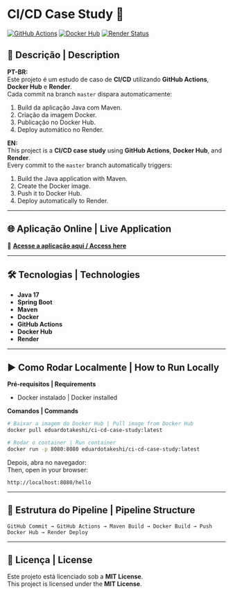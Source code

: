 
# CI/CD Case Study 🚀

[![GitHub Actions](https://github.com/carloseduardo-alves/ci-cd-case-study/actions/workflows/ci-cd.yml/badge.svg)](https://github.com/carloseduardo-alves/ci-cd-case-study/actions)
[![Docker Hub](https://img.shields.io/badge/Docker%20Hub-eduardotakeshi%2Fci--cd--case--study-blue)](https://hub.docker.com/r/eduardotakeshi/case-study-ci-cd)
[![Render Status](https://img.shields.io/badge/Render-Live-brightgreen)](https://ci-cd-case-study.onrender.com/hello)

## 📜 Descrição | Description

**PT-BR:**  
Este projeto é um estudo de caso de **CI/CD** utilizando **GitHub Actions**, **Docker Hub** e **Render**.  
Cada commit na branch `master` dispara automaticamente:
1. Build da aplicação Java com Maven.
2. Criação da imagem Docker.
3. Publicação no Docker Hub.
4. Deploy automático no Render.

**EN:**  
This project is a **CI/CD case study** using **GitHub Actions**, **Docker Hub**, and **Render**.  
Every commit to the `master` branch automatically triggers:
1. Build the Java application with Maven.
2. Create the Docker image.
3. Push it to Docker Hub.
4. Deploy automatically to Render.

---

## 🌐 Aplicação Online | Live Application

🔗 **[Acesse a aplicação aqui / Access here](https://ci-cd-case-study.onrender.com/hello)**

---

## 🛠 Tecnologias | Technologies

- **Java 17**
- **Spring Boot**
- **Maven**
- **Docker**
- **GitHub Actions**
- **Docker Hub**
- **Render**

---

## ▶️ Como Rodar Localmente | How to Run Locally

**Pré-requisitos | Requirements**
- Docker instalado | Docker installed

**Comandos | Commands**
```bash
# Baixar a imagem do Docker Hub | Pull image from Docker Hub
docker pull eduardotakeshi/ci-cd-case-study:latest

# Rodar o container | Run container
docker run -p 8080:8080 eduardotakeshi/ci-cd-case-study:latest
```

Depois, abra no navegador:  
Then, open in your browser:  
```
http://localhost:8080/hello
```

---

## 📂 Estrutura do Pipeline | Pipeline Structure

```text
GitHub Commit → GitHub Actions → Maven Build → Docker Build → Push Docker Hub → Render Deploy
```

---

## 📄 Licença | License
Este projeto está licenciado sob a **MIT License**.  
This project is licensed under the **MIT License**.
